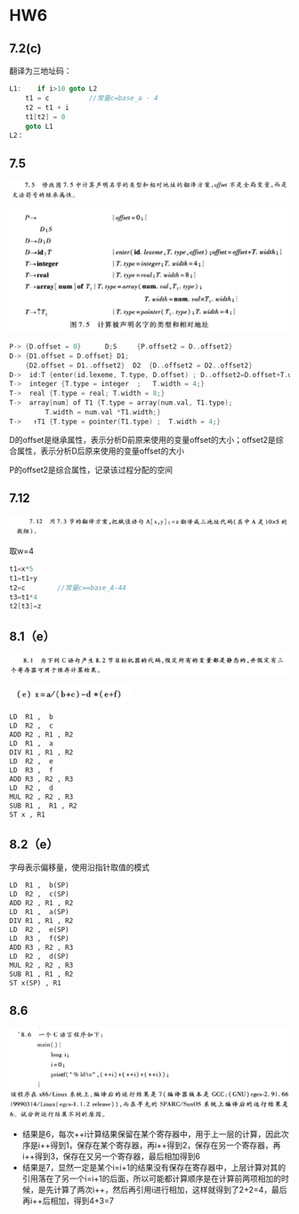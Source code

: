 # HW6

## 7.2(c)

翻译为三地址码：

```c
L1:    if i>10 goto L2
	t1 = c			//常量c=base_a - 4
	t2 = t1 + i
	t1[t2] = 0
	goto L1
L2：
```



## 7.5

![image-20231210143135735](assets/image-20231210143135735.png)

![image-20231210143217602](assets/image-20231210143217602.png)

```c++
P->	{D.offset = 0}      D;S     {P.offset2 = D..offset2}
D->	{D1.offset = D.offset} D1; 
	{D2.offset = D1..offset2}  D2  {D..offset2 = D2..offset2}
D->  id:T {enter(id.lexeme, T.type, D.offset) ; D..offset2=D.offset+T.width;}
T->	 integer {T.type = integer  ;   T.width = 4;}
T->	 real {T.type = real; T.width = 8;}
T->	 array[num] of T1 {T.type = array(num.val, T1.type); 
         T.width = num.val *T1.width;}
T->   ↑T1 {T.type = pointer(T1.type) ;  T.width = 4;}
```

D的offset是继承属性，表示分析D前原来使用的变量offset的大小；offset2是综合属性，表示分析D后原来使用的变量offset的大小 

P的offset2是综合属性，记录该过程分配的空间



## 7.12

![image-20231210143801412](assets/image-20231210143801412.png)

取w=4

```c
t1=x*5
t1=t1+y
t2=c 		//常量c==base_A-44
t3=t1*4 	
t2[t3]=z
```



## 8.1（e）

![image-20231210144625671](assets/image-20231210144625671.png)

![image-20231210144637140](assets/image-20231210144637140.png)

```assembly
LD  R1 ,  b
LD  R2 ,  c
ADD R2 , R1 , R2
LD  R1 ,  a
DIV R1 , R1 , R2
LD  R2 ,  e
LD  R3 ,  f
ADD R3 , R2 , R3
LD  R2 ,  d
MUL R2 , R2 , R3
SUB R1 ,  R1 , R2
ST x , R1
```



## 8.2（e）

字母表示偏移量，使用沿指针取值的模式

```assembly
LD  R1 ,  b(SP)
LD  R2 ,  c(SP)
ADD R2 , R1 , R2
LD  R1 ,  a(SP)
DIV R1 , R1 , R2
LD  R2 ,  e(SP)
LD  R3 ,  f(SP)
ADD R3 , R2 , R3
LD  R2 ,  d(SP)
MUL R2 , R2 , R3
SUB R1 , R1 , R2
ST x(SP) , R1
```



## 8.6

![image-20231210152050525](assets/image-20231210152050525.png)

- 结果是6，每次++i计算结果保留在某个寄存器中，用于上一层的计算，因此次序是i++得到1，保存在某个寄存器，再i++得到2，保存在另一个寄存器，再i++得到3，保存在又另一个寄存器，最后相加得到6
- 结果是7，显然一定是某个i=i+1的结果没有保存在寄存器中，上层计算对其的引用落在了另一个i=i+1的后面，所以可能都计算顺序是在计算前两项相加的时候，是先计算了两次i++，然后再引用i进行相加，这样就得到了2+2=4，最后再i++后相加，得到4+3=7